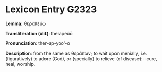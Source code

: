 # Lexicon Entry G2323

**Lemma**: θεραπεύω

**Transliteration (xlit)**: therapeúō

**Pronunciation**: ther-ap-yoo'-o

**Description**:
from the same as θεράπων; to wait upon menially, i.e. (figuratively) to adore (God), or (specially) to relieve (of disease):--cure, heal, worship.
